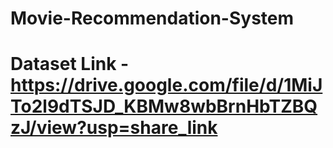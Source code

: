 # Movie-Recommendation-System
# Dataset Link - https://drive.google.com/file/d/1MiJTo2l9dTSJD_KBMw8wbBrnHbTZBQzJ/view?usp=share_link
